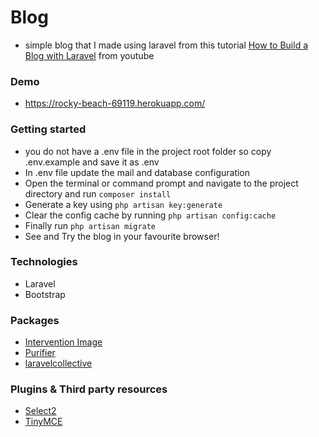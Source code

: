 # Blog
* simple blog that I made using laravel from this tutorial [How to Build a Blog with Laravel](https://www.youtube.com/playlist?list=PLwAKR305CRO-Q90J---jXVzbOd4CDRbVx) from youtube

### Demo  
* https://rocky-beach-69119.herokuapp.com/

### Getting started
* you do not have a .env file in the project root folder so copy .env.example and save it as .env
* In .env file update the mail and database configuration
* Open the terminal or command prompt and navigate to the project directory and run `composer install`
* Generate a key using `php artisan key:generate`
* Clear the config cache by running `php artisan config:cache`
* Finally run `php artisan migrate`
* See and Try the blog in your favourite browser!

### Technologies
* Laravel 
* Bootstrap 

### Packages
* [Intervention Image](https://github.com/Intervention/image)
* [Purifier](https://github.com/mewebstudio/Purifier)
* [laravelcollective](https://laravelcollective.com/docs/5.3/html)

### Plugins & Third party resources 
* [Select2](http://select2.github.io/)
* [TinyMCE](http://tinymce.com/)
